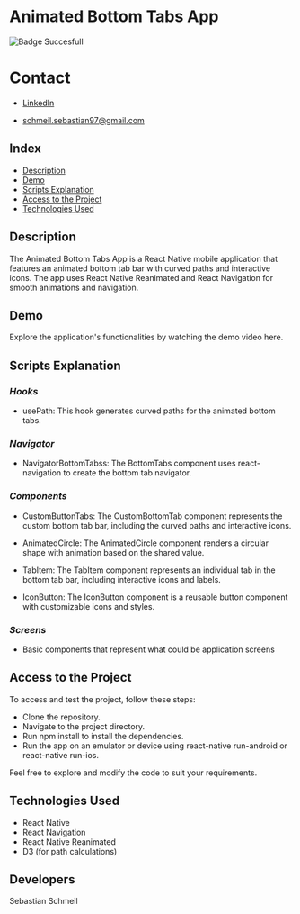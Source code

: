 # **Animated Bottom Tabs App**

![Badge Succesfull](https://img.shields.io/badge/STATUS-FINALIZED-green)

# Contact
* [LinkedIn](https://www.linkedin.com/in/sebastian-schmeil/)

* schmeil.sebastian97@gmail.com

## Index

- [Description](#description)
- [Demo](#demo)
- [Scripts Explanation](#scripts-explanation)
- [Access to the Project](#access-to-the-project)
- [Technologies Used](#technologies-used)

## Description
The Animated Bottom Tabs App is a React Native mobile application that features an animated bottom tab bar with curved paths and interactive icons. The app uses React Native Reanimated and React Navigation for smooth animations and navigation.

## Demo
Explore the application's functionalities by watching the demo video here.

## Scripts Explanation
### ***Hooks***
* usePath: This hook generates curved paths for the animated bottom tabs.

### ***Navigator***
* NavigatorBottomTabss: The BottomTabs component uses react-navigation to create the bottom tab navigator.

### ***Components***
* CustomButtonTabs: The CustomBottomTab component represents the custom bottom tab bar, including the curved paths and interactive icons.

* AnimatedCircle: The AnimatedCircle component renders a circular shape with animation based on the shared value.

* TabItem: The TabItem component represents an individual tab in the bottom tab bar, including interactive icons and labels.

* IconButton: The IconButton component is a reusable button component with customizable icons and styles.

 ### ***Screens***
 * Basic components that represent what could be application screens

## Access to the Project

To access and test the project, follow these steps:

* Clone the repository.
* Navigate to the project directory.
* Run npm install to install the dependencies.
* Run the app on an emulator or device using react-native run-android or react-native run-ios.

Feel free to explore and modify the code to suit your requirements.

## Technologies Used
+ React Native
+ React Navigation
+ React Native Reanimated
+ D3 (for path calculations)

## Developers
Sebastian Schmeil
